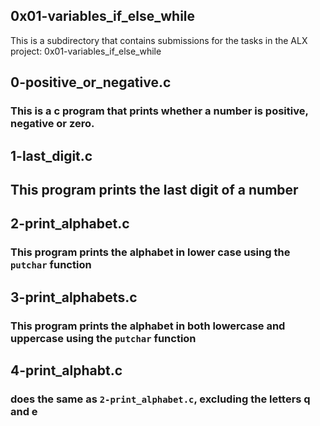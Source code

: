## 0x01-variables_if_else_while

This is a subdirectory that contains submissions for the tasks in the ALX project: 0x01-variables_if_else_while

## 0-positive_or_negative.c
### This is a c program that prints whether a number is positive, negative or zero.

## 1-last_digit.c
## This program prints the last digit of a number

## 2-print_alphabet.c
### This program prints the alphabet in lower case using the `putchar` function

## 3-print_alphabets.c
### This program prints the alphabet in both lowercase and uppercase using the `putchar` function

## 4-print_alphabt.c
### does the same as `2-print_alphabet.c`, excluding the letters q and e
